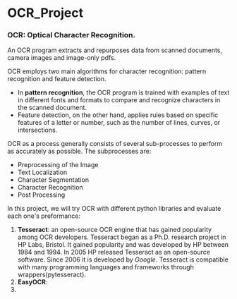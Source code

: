 # OCR_Project
### OCR: Optical Character Recognition.
An OCR program extracts and repurposes data from scanned documents, camera images and image-only pdfs.

OCR employs two main algorithms for character recognition: pattern recognition and feature detection.

- In **pattern recognition**, the OCR program is trained with examples of text in different fonts and formats to compare and recognize characters in the scanned document.
- Feature detection, on the other hand, applies rules based on specific features of a letter or number, such as the number of lines, curves, or intersections.

OCR as a process generally consists of several sub-processes to perform as accurately as possible. The subprocesses are:

- Preprocessing of the Image
- Text Localization
- Character Segmentation
- Character Recognition
- Post Processing

In this project, we will try OCR with different python libraries and evaluate each one's preformance:
1. **Tesseract**: an open-source OCR engine that has gained popularity among OCR developers. Tesseract began as a Ph.D. research project in HP Labs, Bristol. It gained popularity and was developed by HP between 1984 and 1994. In 2005 HP released Tesseract as an open-source software. Since 2006 it is developed by *Google*. Tesseract is compatible with many programming languages and frameworks through wrappers(pytesseract).
2. **EasyOCR**: 
3. 
